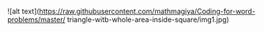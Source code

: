 

![alt text](https://raw.githubusercontent.com/mathmagiya/Coding-for-word-problems/master/
triangle-witb-whole-area-inside-square/img1.jpg)
